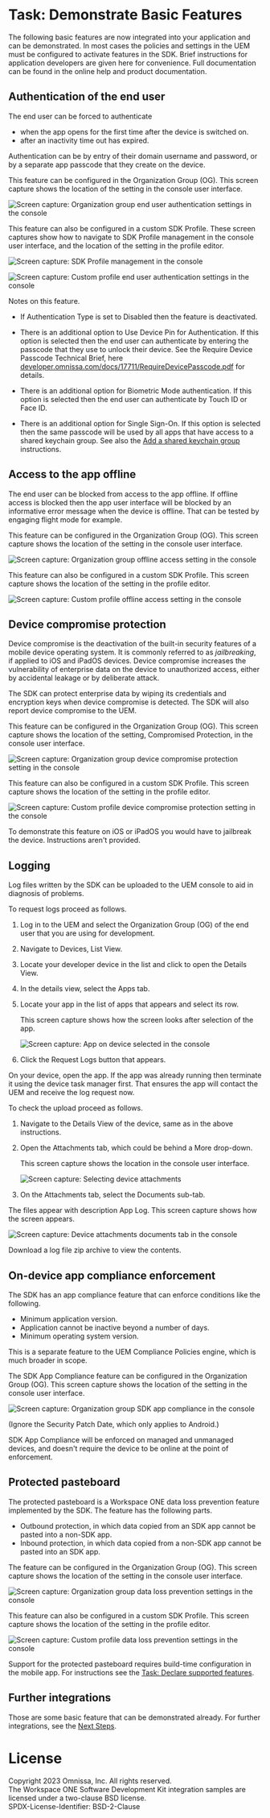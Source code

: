# Task: Demonstrate Basic Features
The following basic features are now integrated into your application and can be
demonstrated. In most cases the policies and settings in the UEM must be
configured to activate features in the SDK. Brief instructions for application
developers are given here for convenience. Full documentation can be found in
the online help and product documentation.

## Authentication of the end user
The end user can be forced to authenticate

-   when the app opens for the first time after the device is switched on.
-   after an inactivity time out has expired.

Authentication can be by entry of their domain username and password, or by a
separate app passcode that they create on the device.

This feature can be configured in the Organization Group (OG). This screen
capture shows the location of the setting in the console user interface.

![**Screen capture:** Organization group end user authentication settings in the console](Screen_UEM-End-User-Authentication-Settings_OG.png)

This feature can also be configured in a custom SDK Profile. These screen
captures show how to navigate to SDK Profile management in the console user
interface, and the location of the setting in the profile editor.

![**Screen capture:** SDK Profile management in the console](Screen_UEM-SDK-Profiles.png)

![**Screen capture:** Custom profile end user authentication settings in the console](Screen_UEM-End-User-Authentication-Settings_Profile.png)

Notes on this feature.

-   If Authentication Type is set to Disabled then the feature is deactivated.

-   There is an additional option to Use Device Pin for Authentication. If this
    option is selected then the end user can authenticate by entering the
    passcode that they use to unlock their device. See the Require Device
    Passcode Technical Brief, here
    [developer.omnissa.com/docs/17711/RequireDevicePasscode.pdf](https://developer.omnissa.com/docs/17711/RequireDevicePasscode.pdf)
    for details.

-   There is an additional option for Biometric Mode authentication. If this
    option is selected then the end user can authenticate by Touch ID or Face
    ID.

-   There is an additional option for Single Sign-On. If this option is selected
    then the same passcode will be used by all apps that have access to a shared
    keychain group. See also
    the [Add a shared keychain group](../02Task_Configure-application-properties/03Add-a-shared-keychain-group/readme.md)
    instructions.

## Access to the app offline
The end user can be blocked from access to the app offline. If offline access is
blocked then the app user interface will be blocked by an informative error
message when the device is offline. That can be tested by engaging flight mode
for example.

This feature can be configured in the Organization Group (OG). This screen
capture shows the location of the setting in the console user interface.

![**Screen capture:** Organization group offline access setting in the console](Screen_UEM-Offline-Access-Setting_OG.png)

This feature can also be configured in a custom SDK Profile. This screen capture
shows the location of the setting in the profile editor.

![**Screen capture:** Custom profile offline access setting in the console](Screen_UEM-Offline-Access-Setting_Profile.png)

## Device compromise protection
Device compromise is the deactivation of the built-in security features of a
mobile device operating system. It is commonly referred to as *jailbreaking*, if
applied to iOS and iPadOS devices. Device compromise increases the vulnerability
of enterprise data on the device to unauthorized access, either by accidental
leakage or by deliberate attack.

The SDK can protect enterprise data by wiping its credentials and encryption
keys when device compromise is detected. The SDK will also report device
compromise to the UEM.

This feature can be configured in the Organization Group (OG). This screen
capture shows the location of the setting, Compromised Protection, in the
console user interface.

![**Screen capture:** Organization group device compromise protection setting in the console](Screen_UEM-Device-Compromise-Protection-Setting_OG.png)

This feature can also be configured in a custom SDK Profile. This screen capture
shows the location of the setting in the profile editor.

![**Screen capture:** Custom profile device compromise protection setting in the console](Screen_UEM-Device-Compromise-Protection-Setting_Profile.png)

To demonstrate this feature on iOS or iPadOS you would have to jailbreak the
device. Instructions aren't provided.

## Logging
Log files written by the SDK can be uploaded to the UEM console to aid in
diagnosis of problems.

To request logs proceed as follows.

1.  Log in to the UEM and select the Organization Group (OG) of the end user
    that you are using for development.

2.  Navigate to Devices, List View.
3.  Locate your developer device in the list and click to open the Details View.
4.  In the details view, select the Apps tab.
5.  Locate your app in the list of apps that appears and select its row.

    This screen capture shows how the screen looks after selection of the app.

    ![**Screen capture:** App on device selected in the console](Screen_UEM-App-On-Device-Selected.png)

6.  Click the Request Logs button that appears.

On your device, open the app. If the app was already running then terminate it
using the device task manager first. That ensures the app will contact the UEM
and receive the log request now.

To check the upload proceed as follows.

<p class="compress-vertical" />

1.  Navigate to the Details View of the device, same as in the above
    instructions.

2.  Open the Attachments tab, which could be behind a More drop-down.

    This screen capture shows the location in the console user interface.

    ![**Screen capture:** Selecting device attachments](Screen_UEM-Selecting-Device-Attachments.png)

3.  On the Attachments tab, select the Documents sub-tab.

The files appear with description App Log. This screen capture shows how the
screen appears.

![**Screen capture:** Device attachments documents tab in the console](Screen_UEM-Device-Attachments-Documents-Tab.png)

Download a log file zip archive to view the contents.

## On-device app compliance enforcement
The SDK has an app compliance feature that can enforce conditions like the
following.

-   Minimum application version.
-   Application cannot be inactive beyond a number of days.
-   Minimum operating system version.

This is a separate feature to the UEM Compliance Policies engine, which is much
broader in scope.

The SDK App Compliance feature can be configured in the Organization Group (OG).
This screen capture shows the location of the setting in the console user
interface.

![**Screen capture:** Organization group SDK app compliance in the console](Screen_UEM-SDK-App-Compliance_OG.png)

(Ignore the Security Patch Date, which only applies to Android.)

SDK App Compliance will be enforced on managed and unmanaged devices, and
doesn't require the device to be online at the point of enforcement.

## Protected pasteboard
The protected pasteboard is a Workspace ONE data loss prevention feature
implemented by the SDK. The feature has the following parts.

<p class="compress-vertical" />

-   Outbound protection, in which data copied from an SDK app cannot be pasted
    into a non-SDK app.
-   Inbound protection, in which data copied from a non-SDK app cannot be pasted
    into an SDK app.

The feature can be configured in the Organization Group (OG). This screen
capture shows the location of the setting in the console user interface.

![**Screen capture:** Organization group data loss prevention settings in the console](Screen_UEM-Data-Loss-Prevention_OG.png)

This feature can also be configured in a custom SDK Profile. This screen capture
shows the location of the setting in the profile editor.

![**Screen capture:** Custom profile data loss prevention settings in the console](Screen_UEM-Data-Loss-Prevention_Profile.png)

Support for the protected pasteboard requires build-time configuration in the
mobile app. For instructions see the
[Task: Declare supported features](../05Task_Declare-Supported-Features/readme.md).

## Further integrations
Those are some basic feature that can be demonstrated already. For further
integrations, see the [Next Steps](../07Next-Steps/readme.md).

# License
Copyright 2023 Omnissa, Inc. All rights reserved.  
The Workspace ONE Software Development Kit integration samples are licensed
under a two-clause BSD license.  
SPDX-License-Identifier: BSD-2-Clause